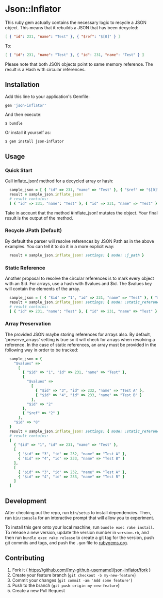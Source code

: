 # Json::Inflator

This ruby gem actually contains the necessary logic to recycle a JSON object. 
This means that it rebuilds a JSON that has been decycled:

```json
[ { "id": 231, "name": "Test" }, { "$ref": "$[0]" } ]
```

To:

```json
[ { "id": 231, "name": "Test" }, { "id": 231, "name": "Test" } ]
```

Please note that both JSON objects point to same memory reference.
The result is a Hash with circular references.

## Installation

Add this line to your application's Gemfile:

```ruby
gem 'json-inflator'
```

And then execute:

    $ bundle

Or install it yourself as:

    $ gem install json-inflator

## Usage

### Quick Start

Call inflate_json! method for a decycled array or hash:

```ruby
  sample_json = [ { "id" => 231, "name" => "Test" }, { "$ref" => "$[0]" } ]
  result = sample_json.inflate_json!
  # result contains:
  [ { "id" => 231, "name": "Test" }, { "id" => 231, "name" => "Test" } ]
```

Take in account that the method #inflate_json! mutates the object. 
Your final result is the output of the method.

### Recycle JPath (Default)

By default the parser will resolve references by JSON Path as in the above examples. You can tell it to do it in a more explicit way:

```ruby
  result = sample_json.inflate_json! settings: { mode: :j_path }
```

### Static Reference

Another proposal to resolve the circular references is to mark every object with an $id. For arrays, use a hash with $values and $id. 
The $values key will contain the elements of the array.

```ruby
  sample_json = [ { "$id" => "1", "id" => 231, "name" => "Test" }, { "$ref" => "1" } ]
  result = sample_json.inflate_json! settings: { mode: :static_reference }
  # result contains:
  [ { "id" => 231, "name": "Test" }, { "id" => 231, "name" => "Test" } ]
```

### Array Preservation
The provided JSON maybe storing references for arrays also. By default, 'preserve_arrays' setting is true so it will check for
arrays when resolving a reference. In the case of static references, an array must be provided in the following way in order
to be tracked:

```ruby
  sample_json = {
    "$values" =>
      [ 
        { "$id" => "1", "id" => 231, "name" => "Test" },
        {
          "$values" =>
            [ 
              { "$id" => "3", "id" => 232, "name" => "Test A" }, 
              { "$id" => "4", "id" => 233, "name" => "Test B" }
            ],
          "$id" => "2" 
        },        
        { "$ref" => "2" } 
      ], 
    "$id" => "0" 
  }
  result = sample_json.inflate_json! settings: { mode: :static_reference, preserve_arrays: true }
  # result contains:
  [ 
    { "$id" => "1", "id" => 231, "name" => "Test" },
    [ 
      { "$id" => "3", "id" => 232, "name" => "Test A" }, 
      { "$id" => "4", "id" => 233, "name" => "Test B" }
    ],
    [ 
      { "$id" => "3", "id" => 232, "name" => "Test A" }, 
      { "$id" => "4", "id" => 233, "name" => "Test B" }
    ]
  ]
```

## Development

After checking out the repo, run `bin/setup` to install dependencies. Then, run `bin/console` for an interactive prompt that will allow you to experiment. 

To install this gem onto your local machine, run `bundle exec rake install`. To release a new version, update the version number in `version.rb`, and then run `bundle exec rake release` to create a git tag for the version, push git commits and tags, and push the `.gem` file to [rubygems.org](https://rubygems.org).

## Contributing

1. Fork it ( https://github.com/[my-github-username]/json-inflator/fork )
2. Create your feature branch (`git checkout -b my-new-feature`)
3. Commit your changes (`git commit -am 'Add some feature'`)
4. Push to the branch (`git push origin my-new-feature`)
5. Create a new Pull Request
